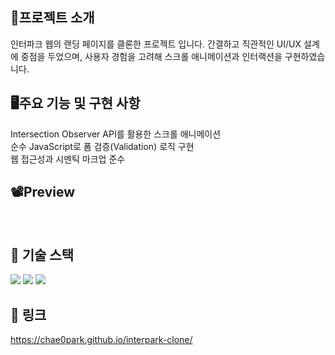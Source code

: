 ## 📒프로젝트 소개
인터파크 웹의 랜딩 페이지를 클론한 프로젝트 입니다. 간결하고 직관적인 UI/UX 설계에 중점을 두었으며, 사용자 경험을 고려해 스크롤 애니메이션과 인터랙션을 구현하였습니다. <br>

## 🖥️주요 기능 및 구현 사항
Intersection Observer API를 활용한 스크롤 애니메이션<br>
순수 JavaScript로 폼 검증(Validation) 로직 구현<br>
웹 접근성과 시멘틱 마크업 준수<br>

## 📽️Preview 

<br>

## 🧱 기술 스택
<img src="https://img.shields.io/badge/HTML5-E34F26?style=for-the-badge&logo=HTML5&logoColor=white"> <img src="https://img.shields.io/badge/JavaScript-F7DF1E?style=for-the-badge&logo=JavaScript&logoColor=white">
 <img src="https://img.shields.io/badge/CSS3-1572B6?style=for-the-badge&logo=CSS3&logoColor=white"><br>

## 🔗 링크 
https://chae0park.github.io/interpark-clone/
